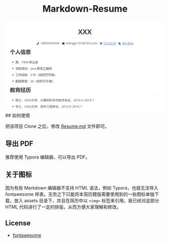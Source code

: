 <div align="center">
    <h1>
		Markdown-Resume
    </h1>
	<img src="assets/preview.png">
</div>
## 如何使用

把该项目 Clone 之后，修改 [Resume.md](Resume.md) 文件即可。

## 导出 PDF

推荐使用 Typora 编辑器，可以导出 PDF。

## 关于图标

因为有些 Markdown 编辑器不支持 HTML 语法，例如 Typora，也就无法导入 fontawesome 样表。无奈之下只能将本简历模版需要使用到的一些图标单独下载，放入 assets 目录下，并且在简历中以 `<img>` 标签来引用。我已经对这部分 HTML 代码进行了一定的排版，从而方便大家理解和修改。

## License

- [fontawesome](https://fontawesome.com/license)